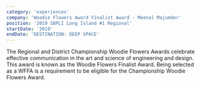```yaml
---
category: 'experiences'
company: 'Woodie Flowers Award Finalist Award - Meenal Majumder'
position: '2019 SBPLI Long Island #1 Regional'
startDate: '2019'
endDate: 'DESTINATION: DEEP SPACE'
---
```


The Regional and District Championship Woodie Flowers Awards celebrate effective communication in the art and science of engineering and design. This award is known as the Woodie Flowers Finalist Award. Being selected as a WFFA is a requirement to be eligible for the Championship Woodie Flowers Award.
